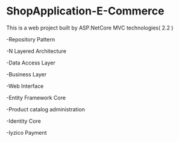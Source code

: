 # ShopApplication-E-Commerce
This is a web project built by ASP.NetCore MVC technologies( 2.2 )

-Repository Pattern 

-N Layered Architecture

-Data Access Layer

-Business Layer

-Web Interface

-Entity Framework Core 

-Product catalog administration

-Identity Core

-Iyzico Payment

